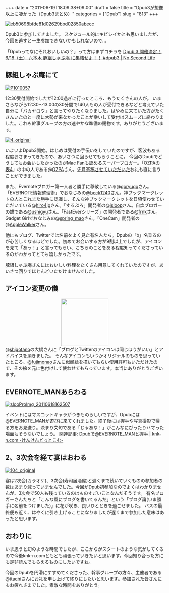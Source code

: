 +++
date = "2011-06-19T18:09:38+09:00"
draft = false
title = "Dpub3が想像以上に凄かった（Dpub3まとめ）"
categories = ["Dpub"]
slug = "813"
+++

<div class="center"><a rel="nofollow" target="_blank" href="http://www.flickr.com/photos/knk_n/5848428064/" title="eb50698bfde81d02629bbd02850abecc by kenke_n, on Flickr"><img class="flickr_photo" src="http://farm4.static.flickr.com/3311/5848428064_3c7e34cbee.jpg" alt="eb50698bfde81d02629bbd02850abecc"/></a></div>

Dpub3に参加してきました。
スケジュール的にキビシイかとも思いましたが、今回を逃すと一生参加できないかもしれないので…

「Dpubってなにそれおいしいの？」って方はまずコチラを
<a rel="nofollow" target="_blank" href="http://www.ttcbn.net/no_second_life/archives/11059">Dpub 3 開催決定！ 6/18（土） 六本木 豚組しゃぶ庵 に集結せよ！！ #dpub3 | No Second Life</a><a rel="nofollow" target="_blank" href="http://b.hatena.ne.jp/entry/http://www.ttcbn.net/no_second_life/archives/11059"><img border="0" src="http://b.hatena.ne.jp/entry/image/http://www.ttcbn.net/no_second_life/archives/11059" alt=""/></a>
<!--more-->

<h2>豚組しゃぶ庵にて</h2>

<a rel="nofollow" target="_blank" href="http://www.flickr.com/photos/knk_n/5847613581/" title="P1010057 by kenke_n, on Flickr"><img class="flickr_photo" src="http://farm6.static.flickr.com/5038/5847613581_aaf3fd568e.jpg" alt="P1010057"/></a>

12:30受付開始でしたが12:00過ぎに行ったところ、もうたくさんの人が。
いまさらながら12:30〜13:00の30分間で140人もの人が受付できるなどと考えていた自分に「バカヤロウ」と言ってやりたくなりました。はやめに来ていた方がたくさんいたのと一度に大勢が来なかったことが幸いして受付はスムーズに終わりました。これも幹事グループの方の速やかな準備の賜物です。ありがとうございます。

<a rel="nofollow" target="_blank" href="http://www.flickr.com/photos/knk_n/5847599091/" title="4_original by kenke_n, on Flickr"><img class="flickr_photo" src="http://farm3.static.flickr.com/2600/5847599091_fc29ed6e47.jpg" alt="4_original"/></a>


いよいよDpub3開始。はじめは受付の手伝いをしていたのですが、客波もある程度おさまってきたので、あいさつに回らせてもらうことに。
今回のDpubでどうしてもお会いしたかったのが<a href="http://ozpa-h4.com/2011/03/29/macfan/">Mac Fanも認める</a>スーパーブロガー。「<a href="http://ozpa-h4.com">OZPAの表4</a>」の中の人である@<a href="http://twitter.com/OZPA">OZPA</a>さん。<a href="http://ozpa-h4.com/2011/05/09/1105knk_n/" target="_blank">先月寄稿させていただいた</a>お礼も直に言うことができました。

また、Evernoteブロガー第一人者と勝手に尊敬している@<a href="http://twitter.com/goryugo">goryugo</a>さん。「EVERNOTE情報整理術」でおなじみの@<a href="http://twitter.com/beck1240">beck1240</a>さん。神ブックマークレットの人とこれまた勝手に認識し、そんな神ブックマークレットを日頃使わせていただいている@<a href="http://twitter.com/hiro4jp">hiro4jp</a>さん。「するぷろ」開発者の@<a href="http://twitter.com/isloop">isloop</a>さん。自炊ブロガーの雄である@<a href="http://twitter.com/ushigyu">ushigyu</a>さん。「FastEverシリーズ」の開発者である@<a href="http://twitter.com/frnk">frnk</a>さん。Gadget Girlでおなじみの@<a href="http://twitter.com/spring_mao">spring_mao</a>さん。「OneCam」開発者の@<a href="http://twitter.com/AppleWalker">AppleWalker</a>さん。

他にもブログ、Twitterでは名前をよく見た有名人たち。Dpubの「b」名乗るのが心苦しくなるほどでした。初めてお会いする方が9割以上でしたが、アイコンを見て「あっ！」と言ってもらい、こちらのことをある程度知ってくださっているのがわかってとても嬉しかったです。

豚組しゃぶ庵さんにはおいしい料理をたくさん用意してくれていたのですが、あいさつ回りでほとんどいただけませんでした。

<h2>アイコン変更の儀</h2>
<div style="text-align:center">
<img src="http://knk-n.com.s3-website-ap-northeast-1.amazonaws.com/images/images/favicon.png" width="150"/>
</div>
@<a href="http://twitter.com/shigotano">shigotano</a>の大橋さんに「ブログとTwitterのアイコンは同じほうがいい」とアドバイスを頂きました。
そんなアイコンもいつかオリジナルのものを思っていたところ、@<a href="http:
//twitter.com/fujimonao">fujimonao</a>さんに似顔絵を描いてもらい使用許可もいただけたので、その絵を元に色付けして使わせてもらっています。本当にありがとうございます。

<h2>EVERNOTE_MANあらわる</h2>

<a rel="nofollow" target="_blank" href="http://www.flickr.com/photos/knk_n/5848162058/" title="slooProImg_20110618162507 by kenke_n, on Flickr"><img class="flickr_photo" src="http://farm4.static.flickr.com/3315/5848162058_c583679245.jpg" alt="slooProImg_20110618162507"/></a>

イベントにはマスコットキャラがつきものらしいですが、Dpubには@<a href="http://twitter.com/EVERNOTE_MAN">EVERNOTE_MAN</a>が遊びに来てくれました。終了後には握手や写真撮影で帰る方をお見送り。決まり文句である「じゃあな！」がこんなにぴったりハマった場面もそうないでしょう。
関連記事: <a rel="nofollow" target="_blank" href="http://knk-n.com/2011/06/18/dpub-evernoteman/">Dpubで@EVERNOTE_MANと握手 | knk-n.com -けんけんどっとこむ-</a><a rel="nofollow" target="_blank" href="http://b.hatena.ne.jp/entry/http://knk-n.com/2011/06/18/dpub-evernoteman/"><img border="0" src="http://b.hatena.ne.jp/entry/image/http://knk-n.com/2011/06/18/dpub-evernoteman/" alt=""/></a>

<h2>2、3次会を経て宴はおわる</h2>

<a rel="nofollow" target="_blank" href="http://www.flickr.com/photos/knk_n/5847613663/" title="104_original by kenke_n, on Flickr"><img class="flickr_photo" src="http://farm4.static.flickr.com/3376/5847613663_d3e378ced2.jpg" alt="104_original"/></a>

宴は2次会(カラオケ)、3次会(寿司居酒屋)と遅くまで続いていくものの参加者の数はあまり減っていませんでした。今回がDpub初参加なのでよくはわかりませんが、3次会で50人も残っているのはものすごいことなんだそうです。
有名ブロガーさんたちと「こんな風にブログを書いてるんだ」という「ブログ論(いま勝手に名前をつけました)」に花が咲き、良いひとときを過ごせました。
バスの最終便も近く、はやくに引き上げることになりましたが遅くまで参加した意味はあったと思います。

<h2>おわりに</h2>
いま思うと幻のような時間でしたが、ここからがスタートのような気がしてくるので今後knk-n.comともども頑張っていきたいと思います。今回知り合った方にも是非読んでもらえるものにしたいですね。

今回のDpubを円滑にすすめてくださった、幹事グループの方々、主催者である@<a href="http://twitter.com/ttachi">ttachi</a>さんにお礼を申し上げて終りにしたいと思います。参加された皆さんにもお疲れさまでした。素敵な時間をありがとう。
